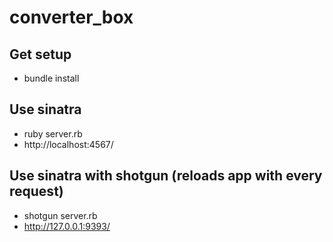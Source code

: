 converter_box
=============

Get setup
---------

*  bundle install

Use sinatra
-----------

*  ruby server.rb
*  http://localhost:4567/

Use sinatra with shotgun (reloads app with every request)
-------------------------------------------

*  shotgun server.rb 
*  http://127.0.0.1:9393/